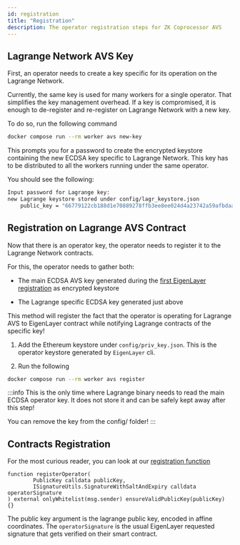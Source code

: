 ```yaml
---
id: registration
title: "Registration"
description: The operator registration steps for ZK Coprocessor AVS
---
```


## Lagrange Network AVS Key

First, an operator needs to create a key specific for its operation on the Lagrange Network.

Currently, the same key is used for many workers for a single operator. That simplifies the key management overhead. If a key is compromised, it is enough to de-register and re-register on Lagrange Network with a new key.

To do so, run the following command

```bash
docker compose run --rm worker avs new-key
```

This prompts you for a password to create the encrypted keystore containing the new ECDSA key specific to Lagrange Network. This key has to be distributed to all the workers running under the same operator.

You should see the following:

```bash
Input password for Lagrange key:
new Lagrange keystore stored under config/lagr_keystore.json
	public_key = "66779122cb188d1e70889278ffb3ee8ee024d4a23742a59afbdaaa096fc5135c3a14d897de87d1c56adbe029619c231416e7dfb3f1de0a542dd8ac7f4748ce07"
```

## Registration on Lagrange AVS Contract

Now that there is an operator key, the operator needs to register it to the Lagrange Network contracts.

For this, the operator needs to gather both:

- The main ECDSA AVS key generated during the [first EigenLayer registration](https://lagrange-labs.gitbook.io/lagrange-v2-1/zk-coprocessor/avs-operators/prerequisites#operator-on-eigenlayer) as encrypted keystore

- The Lagrange specific ECDSA key generated just above

This method will register the fact that the operator is operating for Lagrange AVS to EigenLayer contract while notifying Lagrange contracts of the specific key!

1. Add the Ethereum keystore under `config/priv_key.json`. This is the operator keystore generated by `EigenLayer` cli.

2. Run the following

```bash
docker compose run --rm worker avs register
```

:::info
This is the only time where Lagrange binary needs to read the main ECDSA operator key. It does not store it and can be safely kept away after this step!

You can remove the key from the config/ folder!
:::

## Contracts Registration

For the most curious reader, you can look at our [registration function](https://github.com/Lagrange-Labs/lagrange-lpn-contracts/blob/master/src/eigenlayer/ZKMRStakeRegistry.sol#L101-L104)

```solidity
function registerOperator(
        PublicKey calldata publicKey,
        ISignatureUtils.SignatureWithSaltAndExpiry calldata operatorSignature
) external onlyWhitelist(msg.sender) ensureValidPublicKey(publicKey) {}
```

The public key argument is the lagrange public key, encoded in affine coordinates. The `operatorSignature` is the usual EigenLayer requested signature that gets verified on their smart contract.
